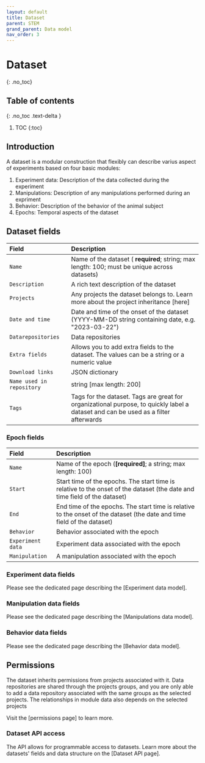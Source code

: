 ```yaml
---
layout: default
title: Dataset
parent: STEM
grand_parent: Data model
nav_order: 3
---
```


# Dataset
{: .no_toc}

## Table of contents
{: .no_toc .text-delta }

1. TOC
{:toc}


## Introduction 
A dataset is a modular construction that flexibly can describe varius aspect of experiments based on four basic modules: 
1. Experiment data: Description of the data collected during the experiment
2. Manipulations: Description of any manipulations performed during an expriment
3. Behavior: Description of the behavior of the animal subject
4. Epochs: Temporal aspects of the dataset

## Dataset fields

| Field              | Description |
|:-------------------|:------------|
| `Name`             | Name of the dataset ( **required**; string; max length: 100; must be unique across datasets) |
| `Description`      | A rich text description of the dataset |
| `Projects`         | Any projects the dataset belongs to. Learn more about the project inheritance [here] |
| `Date and time`    | Date and time of the onset of the dataset (YYYY-MM-DD string containing date, e.g. "2023-03-22") |
| `Datarepositories` | Data repositories |
| `Extra fields`     | Allows you to add extra fields to the dataset. The values can be a string or a numeric value |
| `Download links`   | JSON dictionary | name value pairs allowing you to add extra content |
| `Name used in repository` | string [max length: 200]| Custom name for a dataset used in an organization in a repository |
| `Tags`             | Tags for the dataset. Tags are great for organizational purpose, to quickly label a dataset and can be used as a filter afterwards |


### Epoch fields

| Field             | Description |
|:------------------|:------------|
| `Name`            | Name of the epoch (**[required]**; a string; max length: 100) |
| `Start`           | Start time of the epochs. The start time is relative to the onset of the dataset (the date and time field of the dataset) |
| `End`             | End time of the epochs. The start time is relative to the onset of the dataset (the date and time field of the dataset) |
| `Behavior`        | Behavior associated with the epoch |
| `Experiment data` | Experiment data associated with the epoch |
| `Manipulation`    | A manipulation associated with the epoch |


### Experiment data fields
Please see the dedicated page describing the [Experiment data model].

### Manipulation data fields
Please see the dedicated page describing the [Manipulations data model].

### Behavior data fields
Please see the dedicated page describing the [Behavior data model].

## Permissions
The dataset inherits permissions from projects associated with it. Data repositories are shared through the projects groups, and you are only able to add a data repository associated with the same groups as the selected projects. The relationships in module data also depends on the selected projects

Visit the [permissions page] to learn more. 


### Dataset API access
The API allows for programmable access to datasets. Learn more about the datasets' fields and data structure on the [Dataset API page]. 

